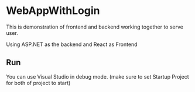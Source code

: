 # WebAppWithLogin
This is demonstration of frontend and backend working together to serve user.

Using ASP.NET as the backend and React as Frontend
## Run
You can use Visual Studio in debug mode. (make sure to set Startup Project for both of project to start)
